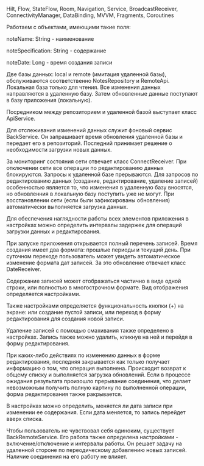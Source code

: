 Hilt, Flow, StateFlow, Room, Navigation, Service, BroadcastReceiver, ConnectivityManager, DataBinding, MVVM, Fragments, Coroutines

Работаем с объектами, имеющими такие поля:

noteName: String - наименование

noteSpecification: String - содержание

noteDate: Long - время создания записи

Две базы данных: local и remote (имитация удаленной базы), обслуживаются соответственно NotesRepository и RemoteApi.
Локальная база только для чтения. Все изменения данных направляются в удаленную базу. Затем обновленные данные поступают в базу приложения (локальную).

Посредником между репозиторием и удаленной базой выступает класс ApiService.

Для отслеживания изменений данных служит фоновый сервис BackService. Он запрашивает время обновления удаленной базы и передает его в репозиторий. Последний принимает решение о необходимости загрузки новых данных.

За мониторинг состояния сети отвечает класс ConnectReceiver. 
При отключении сети все операции по редактированию данных блокируются. Запросы к удаленной базе прерываются. Для запросов по редактированию данных (создание, редактирование, удаление записей) особенностью является то, что изменения в удаленную базу вносятся, но обновленния в локальную базу поступить уже не могут.
При восстановлении сети (если были зафиксированы обновления) автоматически выполняется загрузка данных.

Для обеспечения наглядности работы всех элементов приложения в настройках можно определить интервалы задержек для операций загрузки данных и редактирования.

При запуске приложения открывается полный перечень записей. 
Время создания имеет два формата: прошлые периоды и текущий день. При суточном переходе пользователь может увидеть автоматическое изменение формата дат записей. За это обновление отвечает класс DateReceiver.

Содержание записей может отображаться частично в виде одной строки, или полностью в многострочном формате. Вид отображения определяется настройками.

Также настройками определяется функциональность кнопки (+) на экране: или создание пустой записи, или переход в форму редактирования для создания новой записи.

Удаление записей с помощью смахивания также определено в настройках. Запись также можно удалить, кликнув на ней и перейдя в форму редактирования.

При каких-либо действиях по изменению данных в форме редактирования, последняя закрывается как только получает информацию о том, что операция выполнена. Происходит возврат к общему списку и выполняется загрузка обновлений.
Если в процессе ожидания результата произошло прерывание соединения, что делает невозможным получить полную картину по выполненной операции, форма редактирования также ракрывается.

В настройках можно определить, меняется ли дата записи при изменении ее содержания. Если дата меняется, то запись перейдет вверх списка.

Чтобы пользователь не чувствовал себя одиноким, существует BackRemoteService. Его работа также определена настройками - включение/отключение и интервалы работы. Он решает задачу на удаленной стороне по переодическому добавлению новых записей. Наличие соединения на его работу не влияет. 
